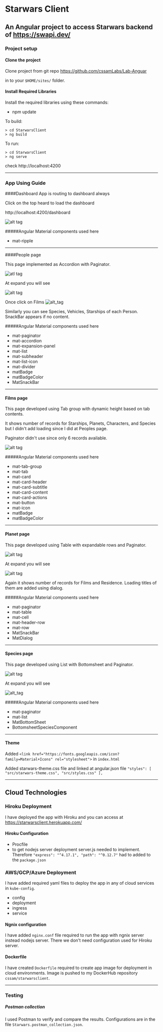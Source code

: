 # Starwars Client

## An Angular project to access Starwars backend of https://swapi.dev/ 

### Project setup

#### Clone the project

Clone project from git repo https://github.com/cssamLabs/Lab-Anguar

in to your `$HOME/sites/` folder.

#### Install Required Libraries

Install the required libraries using these commands:
* npm update

To build:
```
> cd StarwarsClient
> ng build 
```

To run:
```
> cd StarwarsClient
> ng serve 
```
check http://localhost:4200

---

### App Using Guide

####Dashboard
App is routing to dashboard always

Click on the top heard to load the dashboard

http://localhost:4200/dashboard

![alt tag](https://user-images.githubusercontent.com/6191308/127857830-c65ac94a-f7c9-453b-8738-d72afdb870df.png)

#####Angular Material components used here
* mat-ripple

----

####People page

This page implemented as Accordion with Paginator.

![atl tag](https://user-images.githubusercontent.com/6191308/127858461-ee65e0f5-554e-423b-890e-f1e339ec1659.png)

At expand you will see

![alt tag](https://user-images.githubusercontent.com/6191308/127859547-f99c798a-f56a-44fa-ba1a-03489b538ec7.png)

Once click on Films
![alt_tag](https://user-images.githubusercontent.com/6191308/127859776-5f5f0ebd-47e4-47e4-8e99-f9cdcb2d2987.png)

Similarly you can see Species, Vehicles, Starships of each Person. SnackBar appears if no content.

#####Angular Material components used here
* mat-paginator
* mat-accordion
* mat-expansion-panel
* mat-list
* mat-subheader
* mat-list-icon
* mat-divider
* matBadge
* matBadgeColor
* MatSnackBar


---

#### Films page

This page developed using Tab group with dynamic height based on tab contents.

It shows number of records for Starships, Planets, Characters, and Species but I didn't add loading since I did at Peoples page. 

Paginator didn't use since only 6 records available.

![alt tag](https://user-images.githubusercontent.com/6191308/127862049-de20efd6-3fc3-4f15-91c9-1eb130eb30db.png)

#####Angular Material components used here
* mat-tab-group
* mat-tab
* mat-card
* mat-card-header
* mat-card-subtitle
* mat-card-content
* mat-card-actions
* mat-button
* mat-icon
* matBadge
* matBadgeColor

---

#### Planet page

This page developed using Table with expandable rows and Paginator.

![alt tag](https://user-images.githubusercontent.com/6191308/127865210-7da79298-bb1e-44a4-81bf-5960ffec13ff.png)

At expand you will see

![alt tag](https://user-images.githubusercontent.com/6191308/127865379-f07374a0-c890-44f2-832d-6cf48c146cb4.png)

Again it shows number of records for Films and Residence. Loading titles of them are added using dialog.

#####Angular Material components used here
* mat-paginator
* mat-table
* mat-cell
* mat-header-row
* mat-row
* MatSnackBar
* MatDialog

---

#### Species page

This page developed using List with Bottomsheet and Paginator.

![alt tag](https://user-images.githubusercontent.com/6191308/128227961-0c5f5d2d-02d5-4465-855f-0a179200f2ad.png)

At expand you will see

![alt_tag](https://user-images.githubusercontent.com/6191308/128227436-3c072019-0d81-40fa-8e9d-28e773297658.png)

#####Angular Material components used here

* mat-paginator
* mat-list
* MatBottomSheet
* BottomsheetSpeciesComponent
---

#### Theme

Added
`<link href="https://fonts.googleapis.com/icon?family=Material+Icons" rel="stylesheet">`
in `index.html`

Added starwars-theme.css file and linked at angular.json file `"styles": [
"src/starwars-theme.css",
"src/styles.css"
],`

---

## Cloud Technologies

### Hiroku Deployment

I have deployed the app with Hiroku and you can access at https://starwarsclient.herokuapp.com/

#### Hiroku Configuration

* Procfile
* to get nodejs server deployment server.js needed to implement. Therefore 
  `"express": "^4.17.1",
  "path": "^0.12.7"` 
  had to added to the `package.json`
  
### AWS/GCP/Azure Deployment

I have added required yaml files to deploy the app in any of cloud services in
`kube-config`.
* config
* deployment
* ingress
* service

#### Ngnix configuration

I have added `nginx.conf` file required to run the app with ngnix server instead nodejs server. There we don't need configuration used for Hiroku server.

#### Dockerfile
I have created `Dockerfile` required to create app image for deployment in cloud environments. Image is pushed to my DockerHub repository `cssam/starwarsclient`.

---

### Testing

##### Postman collection

I used Postman to verify and compare the results. Configurations are in the file `Starwars.postman_collection.json`.


